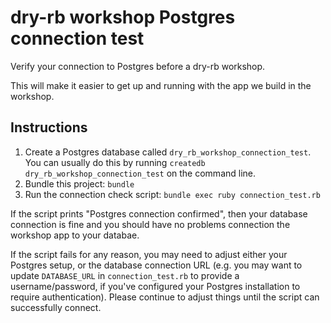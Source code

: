 # dry-rb workshop Postgres connection test

Verify your connection to Postgres before a dry-rb workshop.

This will make it easier to get up and running with the app we build in the workshop.

## Instructions

1. Create a Postgres database called `dry_rb_workshop_connection_test`. You can usually do this by running `createdb dry_rb_workshop_connection_test` on the command line.
2. Bundle this project: `bundle`
3. Run the connection check script: `bundle exec ruby connection_test.rb`

If the script prints "Postgres connection confirmed", then your database connection is fine and you should have no problems connection the workshop app to your databae.

If the script fails for any reason, you may need to adjust either your Postgres setup, or the database connection URL (e.g. you may want to update `DATABASE_URL` in `connection_test.rb` to provide a username/password, if you've configured your Postgres installation to require authentication). Please continue to adjust things until the script can successfully connect.
